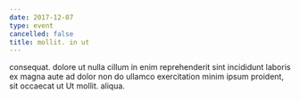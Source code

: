 ```yaml
---
date: 2017-12-07
type: event
cancelled: false
title: mollit. in ut
---
```

consequat. dolore ut nulla cillum in enim reprehenderit sint incididunt laboris ex magna aute ad dolor non do ullamco exercitation minim ipsum proident, sit occaecat ut Ut mollit. aliqua.